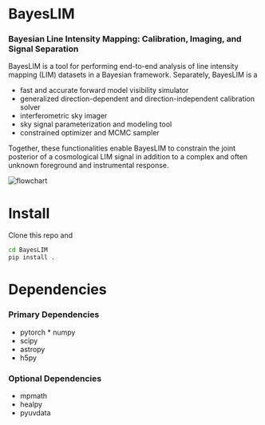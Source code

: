 # BayesLIM

### Bayesian Line Intensity Mapping: Calibration, Imaging, and Signal Separation

BayesLIM is a tool for performing end-to-end analysis of line intensity mapping (LIM) datasets in a Bayesian framework.
Separately, BayesLIM is a 

* fast and accurate forward model visibility simulator
* generalized direction-dependent and direction-independent calibration solver
* interferometric sky imager
* sky signal parameterization and modeling tool
* constrained optimizer and MCMC sampler

Together, these functionalities enable BayesLIM to constrain the joint posterior of a cosmological LIM signal in addition to a complex and often unknown foreground and instrumental response.

![flowchart](https://github.com/nkern/bayescal/blob/main/docs/source/_static/img/flowchart.png)

# Install

Clone this repo and

```bash
cd BayesLIM
pip install .
```

# Dependencies

### Primary Dependencies 
* pytorch
* numpy
* scipy
* astropy
* h5py

### Optional Dependencies
* mpmath
* healpy
* pyuvdata
